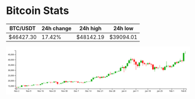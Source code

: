 # Bitcoin Stats

BTC/USDT|24h change|24h high|24h low|
|---|---|---|---|
|$46427.30|17.42%|$48142.19|$39094.01|

<img src="./chart.svg">
